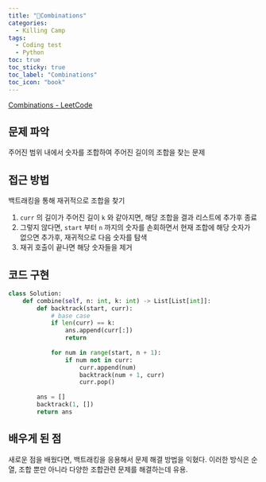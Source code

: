 ```yaml
---
title: "Combinations"
categories:
  - Killing Camp
tags:
  - Coding test
  - Python
toc: true
toc_sticky: true
toc_label: "Combinations"
toc_icon: "book"
---
```


[Combinations - LeetCode](https://leetcode.com/problems/combinations/)

## 문제 파악

주어진 범위 내에서 숫자를 조합하여 주어진 길이의 조합을 찾는 문제

## 접근 방법

백트래킹을 통해 재귀적으로 조합을 찾기

1. `curr` 의 길이가 주어진 길이 `k` 와 같아지면, 해당 조합을 결과 리스트에 추가후 종료
2. 그렇지 않다면, `start` 부터 `n` 까지의 숫자를 손회하면서 현재 조합에 해당 숫자가 없으면 추가후, 재귀적으로 다음 숫자를 탐색
3. 재귀 호출이 끝나면 해당 숫자들을 제거

## 코드 구현

```python
class Solution:
    def combine(self, n: int, k: int) -> List[List[int]]:
        def backtrack(start, curr):
            # base case
            if len(curr) == k:
                ans.append(curr[:])
                return
            
            for num in range(start, n + 1):
                if num not in curr:
                    curr.append(num)
                    backtrack(num + 1, curr)
                    curr.pop()
            
        ans = []
        backtrack(1, [])
        return ans
```

## 배우게 된 점

새로운 점을 배웠다면, 백트래킹을 응용해서 문제 해결 방법을 익혔다. 이러한 방식은 순열, 조합 뿐만 아니라 다양한 조합관련 문제를 해결하는데 유용.
